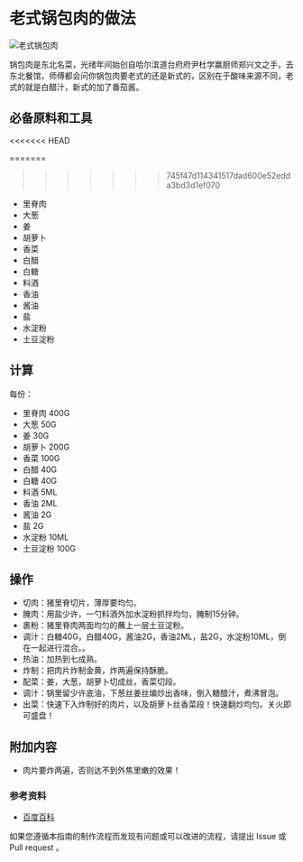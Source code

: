 
# 老式锅包肉的做法

![老式锅包肉](./老式锅包肉图片1.jpeg)

锅包肉是东北名菜，光绪年间始创自哈尔滨道台府府尹杜学赢厨师郑兴文之手，去东北餐馆，师傅都会问你锅包肉要老式的还是新式的，区别在于酸味来源不同，老式的就是白醋汁，新式的加了番茄酱。

## 必备原料和工具

<<<<<<< HEAD

=======
>>>>>>> 745f47d114341517dad600e52edda3bd3d1ef070
- 里脊肉
- 大葱
- 姜
- 胡萝卜
- 香菜
- 白醋
- 白糖
- 料酒
- 香油
- 酱油
- 盐
- 水淀粉
- 土豆淀粉

## 计算

每份：

- 里脊肉 400G
- 大葱 50G
- 姜 30G
- 胡萝卜 200G
- 香菜 100G
- 白醋 40G
- 白糖 40G
- 料酒 5ML
- 香油 2ML
- 酱油 2G
- 盐 2G
- 水淀粉 10ML
- 土豆淀粉 100G

## 操作

- 切肉：猪里脊切片，薄厚要均匀。
- 腌肉：用盐少许，一勺料酒外加水淀粉抓拌均匀，腌制15分钟。
- 裹粉：猪里脊肉两面均匀的蘸上一层土豆淀粉。
- 调汁：白糖40G，白醋40G，酱油2G，香油2ML，盐2G，水淀粉10ML，倒在一起进行混合。。
- 热油：加热到七成熟。
- 炸制：把肉片炸制金黄，炸两遍保持酥脆。
- 配菜：姜，大葱，胡萝卜切成丝，香菜切段。
- 调汁：锅里留少许底油，下葱丝姜丝煸炒出香味，倒入糖醋汁，煮沸冒泡。
- 出菜：快速下入炸制好的肉片，以及胡萝卜丝香菜段！快速翻炒均匀。关火即可盛盘！

## 附加内容


- 肉片要炸两遍，否则达不到外焦里嫩的效果！

### 参考资料

- [百度百科](https://jingyan.baidu.com/article/17bd8e52ce682cc5ab2bb8a5.html)


如果您遵循本指南的制作流程而发现有问题或可以改进的流程，请提出 Issue 或 Pull request 。


